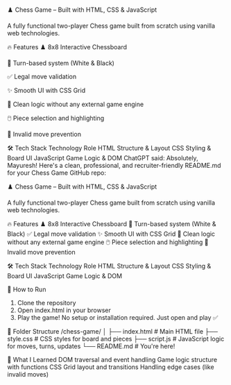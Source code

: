 ♟️ Chess Game – Built with HTML, CSS & JavaScript

A fully functional two-player Chess game built from scratch using vanilla web technologies.

🔥 Features
♟️ 8x8 Interactive Chessboard

🔁 Turn-based system (White & Black)

✅ Legal move validation

✨ Smooth UI with CSS Grid

🧠 Clean logic without any external game engine

🖱️ Piece selection and highlighting

🚫 Invalid move prevention

🛠️ Tech Stack
Technology	Role
HTML	Structure & Layout
CSS	Styling & Board UI
JavaScript	Game Logic & DOM
ChatGPT said:
Absolutely, Mayuresh! Here's a clean, professional, and recruiter-friendly README.md for your Chess Game GitHub repo:

♟️ Chess Game – Built with HTML, CSS & JavaScript


A fully functional two-player Chess game built from scratch using vanilla web technologies.

🔥 Features
♟️ 8x8 Interactive Chessboard
🔁 Turn-based system (White & Black)
✅ Legal move validation
✨ Smooth UI with CSS Grid
🧠 Clean logic without any external game engine
🖱️ Piece selection and highlighting
🚫 Invalid move prevention

🛠️ Tech Stack
Technology	Role
HTML	Structure & Layout
CSS	Styling & Board UI
JavaScript	Game Logic & DOM

🚀 How to Run
1. Clone the repository
2. Open index.html in your browser
3. Play the game!
No setup or installation required. Just open and play ✅

📂 Folder Structure
/chess-game/
│
├── index.html      # Main HTML file
├── style.css       # CSS styles for board and pieces
├── script.js       # JavaScript logic for moves, turns, updates
└── README.md       # You're here!

🎯 What I Learned
DOM traversal and event handling
Game logic structure with functions
CSS Grid layout and transitions
Handling edge cases (like invalid moves)
